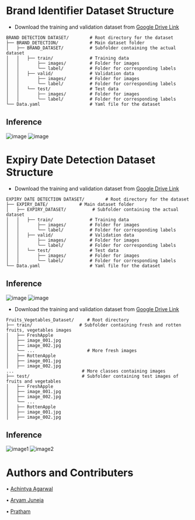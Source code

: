 # Brand Identifier Dataset Structure
* Download the training and validation dataset from [Google Drive Link](https://drive.google.com/file/d/11JR2Fvedr9-CtLX6JB_6t4a8S_HSsUfP/view?usp=drive_link)
```
BRAND DETECTION DATASET/        # Root directory for the dataset
├── BRAND_DETECTION/            # Main dataset folder
│   ├── BRAND_DATASET/          # Subfolder containing the actual dataset
│   │   ├── train/              # Training data
│   │       ├── images/         # Folder for images
│   │       └── label/          # Folder for corresponding labels
│   │   ├── valid/              # Validation data
│   │       ├── images/         # Folder for images
│   │       └── label/          # Folder for corresponding labels
│   │   └── test/               # Test data
│   │       ├── images/         # Folder for images
│   │       └── label/          # Folder for corresponding labels
└── Data.yaml                   # Yaml file for the dataset
```
## Inference
![image](https://github.com/user-attachments/assets/84917543-98c3-4248-a8de-40970772d513)
![image](https://github.com/user-attachments/assets/949a8235-898c-45e2-a637-c86a23395958)


# Expiry Date Detection Dataset Structure
* Download the training and validation dataset from [Google Drive Link](https://drive.google.com/file/d/1pgiL1aY-hD70cq_Cum1_w3-JJ3xJX7fy/view?usp=drive_link)
```
EXPIRY DATE DETECTION DATASET/        # Root directory for the dataset
├── EXPIRY_DATE/            # Main dataset folder
│   ├── EXPIRY_DATASET/          # Subfolder containing the actual dataset
│   │   ├── train/              # Training data
│   │       ├── images/         # Folder for images
│   │       └── label/          # Folder for corresponding labels
│   │   ├── valid/              # Validation data
│   │       ├── images/         # Folder for images
│   │       └── label/          # Folder for corresponding labels
│   │   └── test/               # Test data
│   │       ├── images/         # Folder for images
│   │       └── label/          # Folder for corresponding labels
└── Data.yaml                   # Yaml file for the dataset
```
## Inference
![image](https://github.com/user-attachments/assets/349c4c10-4bb4-4f71-a76c-1466c7ba061e)
![image](https://github.com/user-attachments/assets/f8919c09-7fef-4baa-b568-14a00f2474b7)



* Download the training and validation dataset from [Google Drive Link](https://drive.google.com/drive/folders/1xEngKyROVF7RoKpfSpabhQ8wd76B9jhB?usp=drive_link)
```
Fruits_Vegetables_Dataset/     # Root directory
├── train/                  # Subfolder containing fresh and rotten fruits, vegetables images
│   ├── FreshApple
│   ├── image_001.jpg
│   ├── image_002.jpg
│   └── ...                    # More fresh images
│   ├── RottenApple
│   ├── image_001.jpg
│   ├── image_002.jpg
...                          # More classes containing images
├── test/                    # Subfolder containing test images of fruits and vegetables 
│   ├── FreshApple
│   ├── image_001.jpg
│   ├── image_002.jpg
│   └── ...                   
│   ├── RottenApple
│   ├── image_001.jpg
│   ├── image_002.jpg              
```
## Inference
![image1](https://github.com/user-attachments/assets/b56c662b-709a-4440-9659-3950432a5fea)
![image2](https://github.com/user-attachments/assets/2faca2ae-0b59-46ca-bc36-7f20865be19f)


# Authors and Contributers
•  [Achintya Agarwal](https://www.linkedin.com/in/achintya-agarwal-bab26a21b/)

•  [Aryam Juneja](https://www.linkedin.com/in/aryam-juneja/)

•  [Pratham](https://www.linkedin.com/in/pratham-sharma-771397227/)
